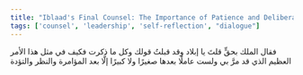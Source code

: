 ```yaml
---
title: "Iblaad's Final Counsel: The Importance of Patience and Deliberation"
tags: ['counsel', 'leadership', 'self-reflection', "dialogue"]
---
```


 فقال الملك بحقٍّ قلتَ يا إبلاد وقد قبلتُ قولك وكل ما ذكرت فكيف في مثل هذا الأمر العظيم الذي قد مرَّ بي ولست عاملًا بعدها صغيرًا ولا كبيرًا إلَّا بعد المؤامرة والنظر والتؤدة
